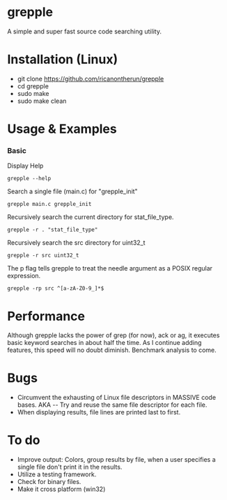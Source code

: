 # grepple
A simple and super fast source code searching utility.

# Installation (Linux)
* git clone https://github.com/ricanontherun/grepple
* cd grepple
* sudo make
* sudo make clean

# Usage & Examples

### Basic

Display Help

`grepple --help`

Search a single file (main.c) for "grepple_init"

`grepple main.c grepple_init`

Recursively search the current directory for stat_file_type.

`grepple -r . "stat_file_type"`

Recursively search the src directory for uint32_t

`grepple -r src uint32_t`

The p flag tells grepple to treat the needle argument as a POSIX regular expression.

`grepple -rp src ^[a-zA-Z0-9_]*$`

# Performance
Although grepple lacks the power of grep (for now), ack or ag, it executes basic keyword searches in about half the time. As I continue adding features, this speed will no doubt diminish. Benchmark analysis to come.

# Bugs
* Circumvent the exhausting of Linux file descriptors in MASSIVE code bases. AKA -- Try and reuse the same file descriptor for each file.
* When displaying results, file lines are printed last to first.

# To do
* Improve output: Colors, group results by file, when a user specifies a single file don't print it in the results.
* Utilize a testing framework.
* Check for binary files.
* Make it cross platform (win32)
